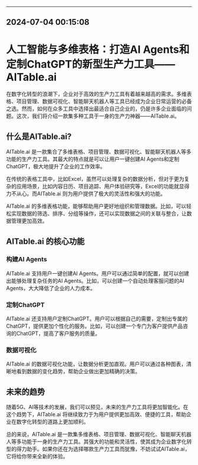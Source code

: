 

---------------------------------------------
2024-07-04 00:15:08
---------------------------------------------

# 人工智能与多维表格：打造AI Agents和定制ChatGPT的新型生产力工具——AITable.ai

在数字化转型的浪潮下，企业对于高效的生产力工具有着越来越高的需求。多维表格、项目管理、数据可视化、智能聊天机器人等工具已经成为企业日常运营的必备之选。然而，如何在众多工具中选择出最适合自己企业的，仍是许多企业面临的问题。这次，我们将介绍一款集多种工具于一身的生产力神器——AITable.ai。

## 什么是AITable.ai?

AITable.ai 是一款集合了多维表格、项目管理、数据可视化、智能聊天机器人等多功能的生产力工具。其最大的特点就是可以让用户一键创建AI Agents和定制ChatGPT，极大地提升了企业的工作效率。

在传统的表格工具中，比如Excel，虽然可以处理复杂的数据分析，但对于更为复杂的应用场景，比如内容日历、项目追踪、用户体验研究等，Excel的功能就显得力不从心。而AITable.ai 则为用户提供了极大的灵活性和强大的功能。

AITable.ai 的多维表格功能，能够帮助用户更好地组织和管理数据。比如，可以轻松实现数据的筛选、排序、分组等操作，还可以实现数据之间的关联与整合，让数据管理更加高效。

## AITable.ai 的核心功能

### 构建AI Agents

AITable.ai 支持用户一键创建AI Agents。用户可以通过简单的配置，就可以创建出能够处理复杂任务的AI Agents。比如，可以创建一个自动处理客服问题的AI Agents，大大降低了企业的人力成本。

### 定制ChatGPT

AITable.ai 还支持用户定制ChatGPT。用户可以根据自己的需要，定制出专属的ChatGPT，提供更加个性化的服务。比如，可以创建一个专门为客户提供产品咨询的ChatGPT，提高了客户服务的质量。

### 数据可视化

AITable.ai 的数据可视化功能，让数据分析更加直观。用户可以通过各种图表，清晰地看到数据的变化趋势，帮助企业做出更加精确的决策。

## 未来的趋势

随着5G、AI等技术的发展，我们可以预见，未来的生产力工具将更加智能化。在这个趋势下，AITable.ai 将继续致力于为用户提供更加高效、便捷的工具，帮助企业在数字化转型的道路上更加顺利。

总的来说，AITable.ai 是一款集多维表格、项目管理、数据可视化、智能聊天机器人等多功能于一身的生产力工具。其强大的功能和灵活性，使其成为企业数字化转型的得力助手。如果你还在为选择哪款生产力工具而犹豫，不妨试试AITable.ai，它将给你带来全新的体验。

